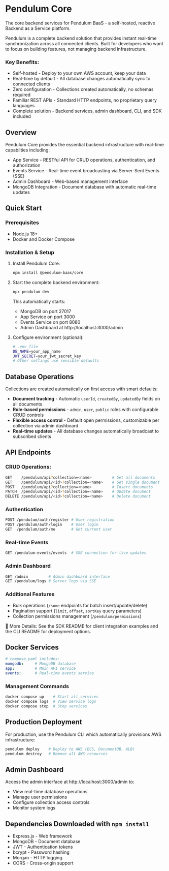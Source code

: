 # Pendulum Core
The core backend services for Pendulum BaaS - a self-hosted, reactive Backend as a Service platform.

Pendulum is a complete backend solution that provides instant real-time synchronization across all connected clients. Built for developers who want to focus on building features, not managing backend infrastructure.

### Key Benefits:
- Self-hosted - Deploy to your own AWS account, keep your data
- Real-time by default - All database changes automatically sync to connected clients
- Zero configuration - Collections created automatically, no schemas required
- Familiar REST APIs - Standard HTTP endpoints, no proprietary query languages
- Complete solution - Backend services, admin dashboard, CLI, and SDK included

## Overview
Pendulum Core provides the essential backend infrastructure with real-time capabilties including:

- App Service - RESTful API for CRUD operations, authentication, and authorization
- Events Service - Real-time event broadcasting via Server-Sent Events (SSE)
- Admin Dashboard - Web-based management interface
- MongoDB Integration - Document database with automatic real-time updates

## Quick Start

### Prerequisites
- Node.js 18+
- Docker and Docker Compose

### Installation & Setup
1. Install Pendulum Core:
   ```bash
   npm install @pendulum-baas/core
   ```
2. Start the complete backend environment:
   ```bash
   npx pendulum dev
   ```
   This automatically starts:

   - MongoDB on port 27017
   - App Service on port 3000
   - Events Service on port 8080
   - Admin Dashboard at http://localhost:3000/admin
3. Configure environment (optional):
   ```bash
   # .env file
   DB_NAME=your_app_name
   JWT_SECRET=your_jwt_secret_key
   # Other settings use sensible defaults
   ```

## Database Operations
Collections are created automatically on first access with smart defaults:

- **Document tracking** - Automatic `userId`, `createdBy`, `updatedBy` fields on all documents
- **Role-based permissions** - `admin`, `user`, `public` roles with configurable CRUD controls
- **Flexible access control** - Default open permissions, customizable per collection via admin dashboard
- **Real-time updates** - All database changes automatically broadcast to subscribed clients

## API Endpoints
### CRUD Operations:
```bash
GET    /pendulum/api?collection=<name>         # Get all documents
GET    /pendulum/api/<id>?collection=<name>    # Get single document  
POST   /pendulum/api?collection=<name>         # Insert documents
PATCH  /pendulum/api/<id>?collection=<name>    # Update document
DELETE /pendulum/api/<id>?collection=<name>    # Delete document
```

### Authentication
```bash
POST /pendulum/auth/register # User registration
POST /pendulum/auth/login    # User login
GET  /pendulum/auth/me       # Get current user
```

### Real-time Events
```bash
GET /pendulum-events/events  # SSE connection for live updates
```

### Admin Dashboard
```bash
GET /admin         # Admin dashboard interface
GET /pendulum/logs # Server logs via SSE
```

### Additional Features
- Bulk operations (`/some` endpoints for batch insert/update/delete)
- Pagination support (`limit`, `offset`, `sortKey` query parameters)
- Collection permissions management (`/pendulum/permissions`)

📖 More Details: See the SDK README for client integration examples and the CLI README for deployment options.

## Docker Services
```yaml
# compose.yaml includes:
mongodb:     # MongoDB database
app:         # Main API service  
events:      # Real-time events service
```

### Management Commands
```bash
docker compose up    # Start all services
docker compose logs  # View service logs
docker compose stop  # Stop services
```

## Production Deployment
For production, use the Pendulum CLI which automatically provisions AWS infrastructure:
```bash
pendulum deploy    # Deploy to AWS (ECS, DocumentDB, ALB)
pendulum destroy   # Remove all AWS resources
```

## Admin Dashboard
Access the admin interface at http://localhost:3000/admin to:
- View real-time database operations
- Manage user permissions
- Configure collection access controls
- Monitor system logs

## Dependencies Downloaded with `npm install`
- Express.js - Web framework
- MongoDB - Document database
- JWT - Authentication tokens
- bcrypt - Password hashing
- Morgan - HTTP logging
- CORS - Cross-origin support
